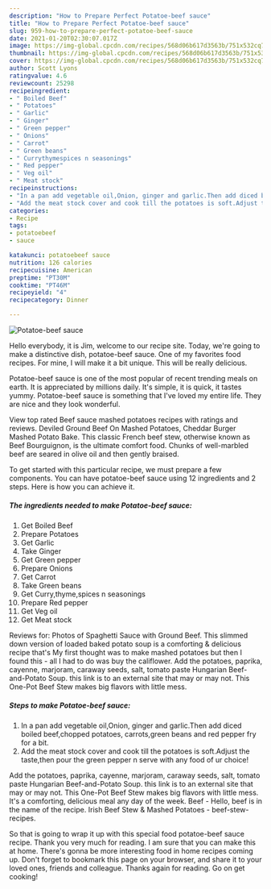 ```yaml
---
description: "How to Prepare Perfect Potatoe-beef sauce"
title: "How to Prepare Perfect Potatoe-beef sauce"
slug: 959-how-to-prepare-perfect-potatoe-beef-sauce
date: 2021-01-20T02:30:07.017Z
image: https://img-global.cpcdn.com/recipes/568d06b617d3563b/751x532cq70/potatoe-beef-sauce-recipe-main-photo.jpg
thumbnail: https://img-global.cpcdn.com/recipes/568d06b617d3563b/751x532cq70/potatoe-beef-sauce-recipe-main-photo.jpg
cover: https://img-global.cpcdn.com/recipes/568d06b617d3563b/751x532cq70/potatoe-beef-sauce-recipe-main-photo.jpg
author: Scott Lyons
ratingvalue: 4.6
reviewcount: 25298
recipeingredient:
- " Boiled Beef"
- " Potatoes"
- " Garlic"
- " Ginger"
- " Green pepper"
- " Onions"
- " Carrot"
- " Green beans"
- " Currythymespices n seasonings"
- " Red pepper"
- " Veg oil"
- " Meat stock"
recipeinstructions:
- "In a pan add vegetable oil,Onion, ginger and garlic.Then add diced boiled beef,chopped potatoes, carrots,green beans and red pepper fry for a bit."
- "Add the meat stock cover and cook till the potatoes is soft.Adjust the taste,then pour the green pepper n serve with any food of ur choice!"
categories:
- Recipe
tags:
- potatoebeef
- sauce

katakunci: potatoebeef sauce 
nutrition: 126 calories
recipecuisine: American
preptime: "PT30M"
cooktime: "PT46M"
recipeyield: "4"
recipecategory: Dinner

---
```



![Potatoe-beef sauce](https://img-global.cpcdn.com/recipes/568d06b617d3563b/751x532cq70/potatoe-beef-sauce-recipe-main-photo.jpg)

Hello everybody, it is Jim, welcome to our recipe site. Today, we're going to make a distinctive dish, potatoe-beef sauce. One of my favorites food recipes. For mine, I will make it a bit unique. This will be really delicious.

Potatoe-beef sauce is one of the most popular of recent trending meals on earth. It is appreciated by millions daily. It's simple, it is quick, it tastes yummy. Potatoe-beef sauce is something that I've loved my entire life. They are nice and they look wonderful.

View top rated Beef sauce mashed potatoes recipes with ratings and reviews. Deviled Ground Beef On Mashed Potatoes, Cheddar Burger Mashed Potato Bake. This classic French beef stew, otherwise known as Beef Bourguignon, is the ultimate comfort food. Chunks of well-marbled beef are seared in olive oil and then gently braised.


To get started with this particular recipe, we must prepare a few components. You can have potatoe-beef sauce using 12 ingredients and 2 steps. Here is how you can achieve it.

<!--inarticleads1-->

##### The ingredients needed to make Potatoe-beef sauce:

1. Get  Boiled Beef
1. Prepare  Potatoes
1. Get  Garlic
1. Take  Ginger
1. Get  Green pepper
1. Prepare  Onions
1. Get  Carrot
1. Take  Green beans
1. Get  Curry,thyme,spices n seasonings
1. Prepare  Red pepper
1. Get  Veg oil
1. Get  Meat stock


Reviews for: Photos of Spaghetti Sauce with Ground Beef. This slimmed down version of loaded baked potato soup is a comforting &amp; delicious recipe that&#39;s My first thought was to make mashed potatoes but then I found this - all I had to do was buy the califlower. Add the potatoes, paprika, cayenne, marjoram, caraway seeds, salt, tomato paste Hungarian Beef-and-Potato Soup. this link is to an external site that may or may not. This One-Pot Beef Stew makes big flavors with little mess. 

<!--inarticleads2-->

##### Steps to make Potatoe-beef sauce:

1. In a pan add vegetable oil,Onion, ginger and garlic.Then add diced boiled beef,chopped potatoes, carrots,green beans and red pepper fry for a bit.
1. Add the meat stock cover and cook till the potatoes is soft.Adjust the taste,then pour the green pepper n serve with any food of ur choice!


Add the potatoes, paprika, cayenne, marjoram, caraway seeds, salt, tomato paste Hungarian Beef-and-Potato Soup. this link is to an external site that may or may not. This One-Pot Beef Stew makes big flavors with little mess. It&#39;s a comforting, delicious meal any day of the week. Beef - Hello, beef is in the name of the recipe. Irish Beef Stew &amp; Mashed Potatoes - beef-stew-recipes. 

So that is going to wrap it up with this special food potatoe-beef sauce recipe. Thank you very much for reading. I am sure that you can make this at home. There's gonna be more interesting food in home recipes coming up. Don't forget to bookmark this page on your browser, and share it to your loved ones, friends and colleague. Thanks again for reading. Go on get cooking!
